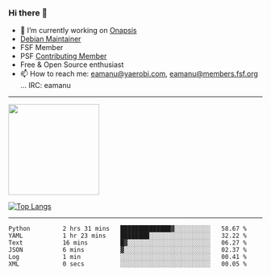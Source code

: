 ### Hi there 👋


- 🔭 I’m currently working on [Onapsis](http://onapsis.com)
- [Debian Maintainer](https://qa.debian.org/developer.php?login=eamanu%40yaerobi.com)
- FSF Member
- PSF [Contributing Member](https://www.python.org/psf/membership/#what-membership-classes-are-there)
- Free & Open Source enthusiast 
- 📫 How to reach me: eamanu@yaerobi.com, eamanu@members.fsf.org ... IRC: eamanu

---

<img height="180em" src="https://github-readme-stats.vercel.app/api?theme=dark&username=eamanu&show_icons=true&hide_border=true&&count_private=true&include_all_commits=true" />

[![Top Langs](https://github-readme-stats.vercel.app/api/top-langs/?theme=dark&username=eamanu&layout=compact)](https://github.com/anuraghazra/github-readme-stats)

---

<!--START_SECTION:waka-->

```text
Python         2 hrs 31 mins   ██████████████▓░░░░░░░░░░   58.67 %
YAML           1 hr 23 mins    ████████░░░░░░░░░░░░░░░░░   32.22 %
Text           16 mins         █▓░░░░░░░░░░░░░░░░░░░░░░░   06.27 %
JSON           6 mins          ▓░░░░░░░░░░░░░░░░░░░░░░░░   02.37 %
Log            1 min           ░░░░░░░░░░░░░░░░░░░░░░░░░   00.41 %
XML            0 secs          ░░░░░░░░░░░░░░░░░░░░░░░░░   00.05 %
```

<!--END_SECTION:waka-->
